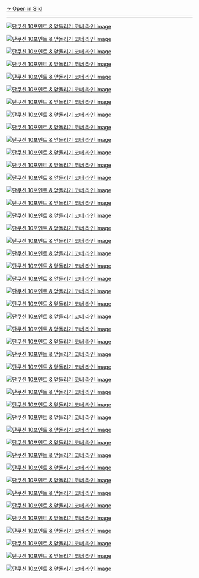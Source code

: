[→ Open in Slid](https://slid.cc/docs/6a003085d8464c859eaefaba3ff8c8c3)


---

[![단쿠션 10포인트 & 앞돌리기 코너 라인 image](https://slid-users-assets-v1-seoul.s3.ap-northeast-2.amazonaws.com/public/capture_images/6a003085d8464c859eaefaba3ff8c8c3/20998bba-deb6-42dc-a25a-21249417785b.png)](https://slid.cc/vdocs/6a003085d8464c859eaefaba3ff8c8c3?v=58c145ba22084f5d8d9faddddc4b14dc&start=89.26591999427795)

[![단쿠션 10포인트 & 앞돌리기 코너 라인 image](https://slid-users-assets-v1-seoul.s3.ap-northeast-2.amazonaws.com/public/capture_images/6a003085d8464c859eaefaba3ff8c8c3/c0bb8520-8151-4359-9065-106d0fbc24f5.png)](https://slid.cc/vdocs/6a003085d8464c859eaefaba3ff8c8c3?v=58c145ba22084f5d8d9faddddc4b14dc&start=93.96254910108948)

[![단쿠션 10포인트 & 앞돌리기 코너 라인 image](https://slid-users-assets-v1-seoul.s3.ap-northeast-2.amazonaws.com/public/capture_images/6a003085d8464c859eaefaba3ff8c8c3/acde7dd0-e6ae-40dd-b1f0-5b0bb26d1d44.png)](https://slid.cc/vdocs/6a003085d8464c859eaefaba3ff8c8c3?v=58c145ba22084f5d8d9faddddc4b14dc&start=108.79349296185303)

[![단쿠션 10포인트 & 앞돌리기 코너 라인 image](https://slid-users-assets-v1-seoul.s3.ap-northeast-2.amazonaws.com/public/capture_images/6a003085d8464c859eaefaba3ff8c8c3/962f2e9b-fdfd-4894-9aa1-73e4c0c8d76c.png)](https://slid.cc/vdocs/6a003085d8464c859eaefaba3ff8c8c3?v=58c145ba22084f5d8d9faddddc4b14dc&start=117.79193003623962)

[![단쿠션 10포인트 & 앞돌리기 코너 라인 image](https://slid-users-assets-v1-seoul.s3.ap-northeast-2.amazonaws.com/public/capture_images/6a003085d8464c859eaefaba3ff8c8c3/c927be6b-eda4-49a6-b3a8-59c3249313d7.png)](https://slid.cc/vdocs/6a003085d8464c859eaefaba3ff8c8c3?v=58c145ba22084f5d8d9faddddc4b14dc&start=131.13610191035463)

[![단쿠션 10포인트 & 앞돌리기 코너 라인 image](https://slid-users-assets-v1-seoul.s3.ap-northeast-2.amazonaws.com/public/capture_images/6a003085d8464c859eaefaba3ff8c8c3/401ac0fe-6ed3-423d-a5e3-4d9a48e1ce2d.png)](https://slid.cc/vdocs/6a003085d8464c859eaefaba3ff8c8c3?v=58c145ba22084f5d8d9faddddc4b14dc&start=156.87027289509584)

[![단쿠션 10포인트 & 앞돌리기 코너 라인 image](https://slid-users-assets-v1-seoul.s3.ap-northeast-2.amazonaws.com/public/capture_images/6a003085d8464c859eaefaba3ff8c8c3/54ca2131-c1b2-4b67-aa2b-28266939166b.png)](https://slid.cc/vdocs/6a003085d8464c859eaefaba3ff8c8c3?v=58c145ba22084f5d8d9faddddc4b14dc&start=171.168851835968)

[![단쿠션 10포인트 & 앞돌리기 코너 라인 image](https://slid-users-assets-v1-seoul.s3.ap-northeast-2.amazonaws.com/public/capture_images/6a003085d8464c859eaefaba3ff8c8c3/8afff547-6a04-4976-80ac-4081f78c7060.png)](https://slid.cc/vdocs/6a003085d8464c859eaefaba3ff8c8c3?v=58c145ba22084f5d8d9faddddc4b14dc&start=179.01208584931945)

[![단쿠션 10포인트 & 앞돌리기 코너 라인 image](https://slid-users-assets-v1-seoul.s3.ap-northeast-2.amazonaws.com/public/capture_images/6a003085d8464c859eaefaba3ff8c8c3/d82f27eb-0fa6-48c1-985c-6a1869c95aba.png)](https://slid.cc/vdocs/6a003085d8464c859eaefaba3ff8c8c3?v=58c145ba22084f5d8d9faddddc4b14dc&start=191.65290796376038)

[![단쿠션 10포인트 & 앞돌리기 코너 라인 image](https://slid-users-assets-v1-seoul.s3.ap-northeast-2.amazonaws.com/public/capture_images/6a003085d8464c859eaefaba3ff8c8c3/e4edd273-6c05-47f0-84ce-da00ab2d46cd.png)](https://slid.cc/vdocs/6a003085d8464c859eaefaba3ff8c8c3?v=58c145ba22084f5d8d9faddddc4b14dc&start=196.91836397329712)

[![단쿠션 10포인트 & 앞돌리기 코너 라인 image](https://slid-users-assets-v1-seoul.s3.ap-northeast-2.amazonaws.com/public/capture_images/6a003085d8464c859eaefaba3ff8c8c3/b226bd92-f671-4fda-a1c7-6fb153915c88.png)](https://slid.cc/vdocs/6a003085d8464c859eaefaba3ff8c8c3?v=58c145ba22084f5d8d9faddddc4b14dc&start=211.89873608773803)

[![단쿠션 10포인트 & 앞돌리기 코너 라인 image](https://slid-users-assets-v1-seoul.s3.ap-northeast-2.amazonaws.com/public/capture_images/6a003085d8464c859eaefaba3ff8c8c3/565b8157-e732-4a85-a883-e5e5e664fc20.png)](https://slid.cc/vdocs/6a003085d8464c859eaefaba3ff8c8c3?v=58c145ba22084f5d8d9faddddc4b14dc&start=216.8116138512268)

[![단쿠션 10포인트 & 앞돌리기 코너 라인 image](https://slid-users-assets-v1-seoul.s3.ap-northeast-2.amazonaws.com/public/capture_images/6a003085d8464c859eaefaba3ff8c8c3/a067ce94-70a4-47f2-98ba-d4e464e9d7d3.png)](https://slid.cc/vdocs/6a003085d8464c859eaefaba3ff8c8c3?v=58c145ba22084f5d8d9faddddc4b14dc&start=229.5743460934601)

[![단쿠션 10포인트 & 앞돌리기 코너 라인 image](https://slid-users-assets-v1-seoul.s3.ap-northeast-2.amazonaws.com/public/capture_images/6a003085d8464c859eaefaba3ff8c8c3/18d9b981-8a62-4bda-b2c9-2ac684f4dc95.png)](https://slid.cc/vdocs/6a003085d8464c859eaefaba3ff8c8c3?v=58c145ba22084f5d8d9faddddc4b14dc&start=242.05979581689454)

[![단쿠션 10포인트 & 앞돌리기 코너 라인 image](https://slid-users-assets-v1-seoul.s3.ap-northeast-2.amazonaws.com/public/capture_images/6a003085d8464c859eaefaba3ff8c8c3/eb558673-3e23-4a49-a990-de919d2b1f65.png)](https://slid.cc/vdocs/6a003085d8464c859eaefaba3ff8c8c3?v=58c145ba22084f5d8d9faddddc4b14dc&start=254.9933601220703)

[![단쿠션 10포인트 & 앞돌리기 코너 라인 image](https://slid-users-assets-v1-seoul.s3.ap-northeast-2.amazonaws.com/public/capture_images/6a003085d8464c859eaefaba3ff8c8c3/afca9d3a-d304-4034-90c8-9fe6dd931840.png)](https://slid.cc/vdocs/6a003085d8464c859eaefaba3ff8c8c3?v=58c145ba22084f5d8d9faddddc4b14dc&start=279.9512121373291)

[![단쿠션 10포인트 & 앞돌리기 코너 라인 image](https://slid-users-assets-v1-seoul.s3.ap-northeast-2.amazonaws.com/public/capture_images/6a003085d8464c859eaefaba3ff8c8c3/36daf0dc-ae21-4f71-aae6-7c6092d97a5b.png)](https://slid.cc/vdocs/6a003085d8464c859eaefaba3ff8c8c3?v=58c145ba22084f5d8d9faddddc4b14dc&start=289.1566229847412)

[![단쿠션 10포인트 & 앞돌리기 코너 라인 image](https://slid-users-assets-v1-seoul.s3.ap-northeast-2.amazonaws.com/public/capture_images/6a003085d8464c859eaefaba3ff8c8c3/e8ebd4e5-236f-49af-ace8-e647fa71caad.png)](https://slid.cc/vdocs/6a003085d8464c859eaefaba3ff8c8c3?v=58c145ba22084f5d8d9faddddc4b14dc&start=308.29128196566774)

[![단쿠션 10포인트 & 앞돌리기 코너 라인 image](https://slid-users-assets-v1-seoul.s3.ap-northeast-2.amazonaws.com/public/capture_images/6a003085d8464c859eaefaba3ff8c8c3/ff76143e-84a0-446a-af95-f328afcb7740.png)](https://slid.cc/vdocs/6a003085d8464c859eaefaba3ff8c8c3?v=58c145ba22084f5d8d9faddddc4b14dc&start=310.4359588664856)

[![단쿠션 10포인트 & 앞돌리기 코너 라인 image](https://slid-users-assets-v1-seoul.s3.ap-northeast-2.amazonaws.com/public/capture_images/6a003085d8464c859eaefaba3ff8c8c3/d4a6165c-b5f4-473b-898b-64afe512717c.png)](https://slid.cc/vdocs/6a003085d8464c859eaefaba3ff8c8c3?v=58c145ba22084f5d8d9faddddc4b14dc&start=333.7684708416901)

[![단쿠션 10포인트 & 앞돌리기 코너 라인 image](https://slid-users-assets-v1-seoul.s3.ap-northeast-2.amazonaws.com/public/capture_images/6a003085d8464c859eaefaba3ff8c8c3/6ffb4acf-6467-47c2-9a1a-239125eb25f4.png)](https://slid.cc/vdocs/6a003085d8464c859eaefaba3ff8c8c3?v=58c145ba22084f5d8d9faddddc4b14dc&start=345.2637240114441)

[![단쿠션 10포인트 & 앞돌리기 코너 라인 image](https://slid-users-assets-v1-seoul.s3.ap-northeast-2.amazonaws.com/public/capture_images/6a003085d8464c859eaefaba3ff8c8c3/e6ce8c2d-9d6a-4212-a244-7092aac1fd97.png)](https://slid.cc/vdocs/6a003085d8464c859eaefaba3ff8c8c3?v=58c145ba22084f5d8d9faddddc4b14dc&start=357.39076578065493)

[![단쿠션 10포인트 & 앞돌리기 코너 라인 image](https://slid-users-assets-v1-seoul.s3.ap-northeast-2.amazonaws.com/public/capture_images/6a003085d8464c859eaefaba3ff8c8c3/17d111be-5ada-465c-9798-2dbfbc483689.png)](https://slid.cc/vdocs/6a003085d8464c859eaefaba3ff8c8c3?v=58c145ba22084f5d8d9faddddc4b14dc&start=359.16882293133546)

[![단쿠션 10포인트 & 앞돌리기 코너 라인 image](https://slid-users-assets-v1-seoul.s3.ap-northeast-2.amazonaws.com/public/capture_images/6a003085d8464c859eaefaba3ff8c8c3/1526006b-4152-4907-a741-1b2b260173d3.png)](https://slid.cc/vdocs/6a003085d8464c859eaefaba3ff8c8c3?v=58c145ba22084f5d8d9faddddc4b14dc&start=369.14396299046325)

[![단쿠션 10포인트 & 앞돌리기 코너 라인 image](https://slid-users-assets-v1-seoul.s3.ap-northeast-2.amazonaws.com/public/capture_images/6a003085d8464c859eaefaba3ff8c8c3/52645f6a-3f66-4156-8f05-a874d8802024.png)](https://slid.cc/vdocs/6a003085d8464c859eaefaba3ff8c8c3?v=58c145ba22084f5d8d9faddddc4b14dc&start=374.36086603051757)

[![단쿠션 10포인트 & 앞돌리기 코너 라인 image](https://slid-users-assets-v1-seoul.s3.ap-northeast-2.amazonaws.com/public/capture_images/6a003085d8464c859eaefaba3ff8c8c3/25b4e488-b8b5-456f-b7ea-22a6553c8123.png)](https://slid.cc/vdocs/6a003085d8464c859eaefaba3ff8c8c3?v=58c145ba22084f5d8d9faddddc4b14dc&start=392.1499641049042)

[![단쿠션 10포인트 & 앞돌리기 코너 라인 image](https://slid-users-assets-v1-seoul.s3.ap-northeast-2.amazonaws.com/public/capture_images/6a003085d8464c859eaefaba3ff8c8c3/901ac343-5176-417f-aeba-75a51bde8ee1.png)](https://slid.cc/vdocs/6a003085d8464c859eaefaba3ff8c8c3?v=58c145ba22084f5d8d9faddddc4b14dc&start=395.68266607247926)

[![단쿠션 10포인트 & 앞돌리기 코너 라인 image](https://slid-users-assets-v1-seoul.s3.ap-northeast-2.amazonaws.com/public/capture_images/6a003085d8464c859eaefaba3ff8c8c3/bbf85928-5557-4e8f-9400-1429e8fcceb8.png)](https://slid.cc/vdocs/6a003085d8464c859eaefaba3ff8c8c3?v=58c145ba22084f5d8d9faddddc4b14dc&start=403.6583491087189)

[![단쿠션 10포인트 & 앞돌리기 코너 라인 image](https://slid-users-assets-v1-seoul.s3.ap-northeast-2.amazonaws.com/public/capture_images/6a003085d8464c859eaefaba3ff8c8c3/eb780bae-563a-4b96-a983-99a9193da8d4.png)](https://slid.cc/vdocs/6a003085d8464c859eaefaba3ff8c8c3?v=58c145ba22084f5d8d9faddddc4b14dc&start=414.140433956131)

[![단쿠션 10포인트 & 앞돌리기 코너 라인 image](https://slid-users-assets-v1-seoul.s3.ap-northeast-2.amazonaws.com/public/capture_images/6a003085d8464c859eaefaba3ff8c8c3/3b713d24-835d-4495-aacd-f007e87a7a15.png)](https://slid.cc/vdocs/6a003085d8464c859eaefaba3ff8c8c3?v=58c145ba22084f5d8d9faddddc4b14dc&start=419.6292461411438)

[![단쿠션 10포인트 & 앞돌리기 코너 라인 image](https://slid-users-assets-v1-seoul.s3.ap-northeast-2.amazonaws.com/public/capture_images/6a003085d8464c859eaefaba3ff8c8c3/b45b87a1-d8e5-4091-88d0-43a80186076e.png)](https://slid.cc/vdocs/6a003085d8464c859eaefaba3ff8c8c3?v=58c145ba22084f5d8d9faddddc4b14dc&start=425.2305590076294)

[![단쿠션 10포인트 & 앞돌리기 코너 라인 image](https://slid-users-assets-v1-seoul.s3.ap-northeast-2.amazonaws.com/public/capture_images/6a003085d8464c859eaefaba3ff8c8c3/38457afe-ccbf-4580-a9de-aea97f290cca.png)](https://slid.cc/vdocs/6a003085d8464c859eaefaba3ff8c8c3?v=58c145ba22084f5d8d9faddddc4b14dc&start=428.5684210934601)

[![단쿠션 10포인트 & 앞돌리기 코너 라인 image](https://slid-users-assets-v1-seoul.s3.ap-northeast-2.amazonaws.com/public/capture_images/6a003085d8464c859eaefaba3ff8c8c3/9641581e-e52c-4842-9b0c-b6864503b95e.png)](https://slid.cc/vdocs/6a003085d8464c859eaefaba3ff8c8c3?v=58c145ba22084f5d8d9faddddc4b14dc&start=435.2004988092651)

[![단쿠션 10포인트 & 앞돌리기 코너 라인 image](https://slid-users-assets-v1-seoul.s3.ap-northeast-2.amazonaws.com/public/capture_images/6a003085d8464c859eaefaba3ff8c8c3/aaeb904e-d562-4995-8488-e450006f8766.png)](https://slid.cc/vdocs/6a003085d8464c859eaefaba3ff8c8c3?v=58c145ba22084f5d8d9faddddc4b14dc&start=442.3919170896454)

[![단쿠션 10포인트 & 앞돌리기 코너 라인 image](https://slid-users-assets-v1-seoul.s3.ap-northeast-2.amazonaws.com/public/capture_images/6a003085d8464c859eaefaba3ff8c8c3/92dcada8-bc2f-421f-947e-1d7a3b092850.png)](https://slid.cc/vdocs/6a003085d8464c859eaefaba3ff8c8c3?v=58c145ba22084f5d8d9faddddc4b14dc&start=458.00016016021726)

[![단쿠션 10포인트 & 앞돌리기 코너 라인 image](https://slid-users-assets-v1-seoul.s3.ap-northeast-2.amazonaws.com/public/capture_images/6a003085d8464c859eaefaba3ff8c8c3/0f33a4f0-9471-4f90-9457-1a89ddec1527.png)](https://slid.cc/vdocs/6a003085d8464c859eaefaba3ff8c8c3?v=58c145ba22084f5d8d9faddddc4b14dc&start=462.60621684169007)

[![단쿠션 10포인트 & 앞돌리기 코너 라인 image](https://slid-users-assets-v1-seoul.s3.ap-northeast-2.amazonaws.com/public/capture_images/6a003085d8464c859eaefaba3ff8c8c3/8919434b-0cfa-4bc4-887e-a497665e7220.png)](https://slid.cc/vdocs/6a003085d8464c859eaefaba3ff8c8c3?v=58c145ba22084f5d8d9faddddc4b14dc&start=473.48828696757505)

[![단쿠션 10포인트 & 앞돌리기 코너 라인 image](https://slid-users-assets-v1-seoul.s3.ap-northeast-2.amazonaws.com/public/capture_images/6a003085d8464c859eaefaba3ff8c8c3/13ac1373-3120-4346-bfc1-0ec101fffc1d.png)](https://slid.cc/vdocs/6a003085d8464c859eaefaba3ff8c8c3?v=58c145ba22084f5d8d9faddddc4b14dc&start=475.3204619961853)

[![단쿠션 10포인트 & 앞돌리기 코너 라인 image](https://slid-users-assets-v1-seoul.s3.ap-northeast-2.amazonaws.com/public/capture_images/6a003085d8464c859eaefaba3ff8c8c3/c571db96-a395-48b4-bef5-217806f65ae4.png)](https://slid.cc/vdocs/6a003085d8464c859eaefaba3ff8c8c3?v=58c145ba22084f5d8d9faddddc4b14dc&start=486.10878094659427)

[![단쿠션 10포인트 & 앞돌리기 코너 라인 image](https://slid-users-assets-v1-seoul.s3.ap-northeast-2.amazonaws.com/public/capture_images/6a003085d8464c859eaefaba3ff8c8c3/387a306c-fe66-4cda-8858-e902aa68eaf5.png)](https://slid.cc/vdocs/6a003085d8464c859eaefaba3ff8c8c3?v=58c145ba22084f5d8d9faddddc4b14dc&start=501.4778620305176)

[![단쿠션 10포인트 & 앞돌리기 코너 라인 image](https://slid-users-assets-v1-seoul.s3.ap-northeast-2.amazonaws.com/public/capture_images/6a003085d8464c859eaefaba3ff8c8c3/5bc1bcfa-d49c-4304-a954-734c69bd7d3c.png)](https://slid.cc/vdocs/6a003085d8464c859eaefaba3ff8c8c3?v=58c145ba22084f5d8d9faddddc4b14dc&start=514.1338470534058)

[![단쿠션 10포인트 & 앞돌리기 코너 라인 image](https://slid-users-assets-v1-seoul.s3.ap-northeast-2.amazonaws.com/public/capture_images/6a003085d8464c859eaefaba3ff8c8c3/f4132e23-473f-4dd6-8837-be7a0f63ceba.png)](https://slid.cc/vdocs/6a003085d8464c859eaefaba3ff8c8c3?v=58c145ba22084f5d8d9faddddc4b14dc&start=516.1347770267029)

[![단쿠션 10포인트 & 앞돌리기 코너 라인 image](https://slid-users-assets-v1-seoul.s3.ap-northeast-2.amazonaws.com/public/capture_images/6a003085d8464c859eaefaba3ff8c8c3/9493dbb2-01c0-4a71-a935-59a6579ca9ca.png)](https://slid.cc/vdocs/6a003085d8464c859eaefaba3ff8c8c3?v=58c145ba22084f5d8d9faddddc4b14dc&start=527.3966740133515)

[![단쿠션 10포인트 & 앞돌리기 코너 라인 image](https://slid-users-assets-v1-seoul.s3.ap-northeast-2.amazonaws.com/public/capture_images/6a003085d8464c859eaefaba3ff8c8c3/33ed5506-0b81-4b1b-817f-9ed7f0a18e7c.png)](https://slid.cc/vdocs/6a003085d8464c859eaefaba3ff8c8c3?v=58c145ba22084f5d8d9faddddc4b14dc&start=529.3308070209808)



